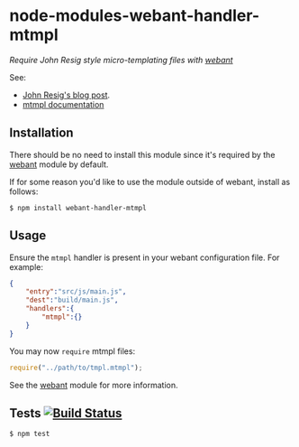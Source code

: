 # node-modules-webant-handler-mtmpl

_Require John Resig style micro-templating files with [webant](https://github.com/theakman2/node-modules-webant)_

See:

* [John Resig's blog post](http://ejohn.org/blog/javascript-micro-templating/).
* [mtmpl documentation](https://github.com/theakman2/node-modules-mtmpl)

## Installation

There should be no need to install this module since it's required by the [webant](https://github.com/theakman2/node-modules-webant) module by default.

If for some reason you'd like to use the module outside of webant, install as follows:

    $ npm install webant-handler-mtmpl

## Usage

Ensure the `mtmpl` handler is present in your webant configuration file. For example:

````json
{
    "entry":"src/js/main.js",
    "dest":"build/main.js",
    "handlers":{
        "mtmpl":{}
    }
}
````

You may now `require` mtmpl files:

````javascript
require("../path/to/tmpl.mtmpl");
````

See the [webant](https://github.com/theakman2/node-modules-webant) module for more information.

## Tests [![Build Status](https://travis-ci.org/theakman2/node-modules-webant-handler-mtmpl.png?branch=master)](https://travis-ci.org/theakman2/node-modules-webant-handler-mtmpl)

    $ npm test